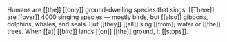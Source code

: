 Humans are [[the]] [[only]] ground-dwelling species that sings. [[There]] are [[over]] 4000 singing species — mostly birds, but [[also]] gibbons, dolphins, whales, and seals. But [[they]] [[all]] sing [[from]] water or [[the]] trees. When [[a]] [[bird]] lands [[on]] [[the]] ground, it [[stops]].

